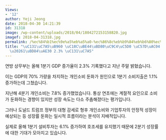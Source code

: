 ```yaml
---
Views:
- '12'
author: Yeji Jeong
date: 2018-04-30 14:21:39
id: 31318
image: /wp-content/uploads/2018/04/1804272153158820.jpg
imagef: 2018-04-31318.jpg
permalink: /%ec%84%b1%ec%9e%a5%eb%a5%a0-%ec%86%8c%eb%b9%84%eb%b6%80%ec%a7%84%ec%97%90-%ec%95%bd%ea%b0%84-%eb%91%94%ed%99%941%eb%b6%84%ea%b8%b0-2-3-%ec%84%b1%ec%9e%a5/
title: "\uC131\uC7A5\uB960 \uC18C\uBE44\uBD80\uC9C4\uC5D0 \uC57D\uAC04 \uB454\uD654\
  \u20261\uBD84\uAE30 2.3% \uC131\uC7A5"
---
```


연방 상무부는 올해 1분기 GDP 증가율이 2.3% 기록했다고 지난 주말 밝혔습니다.

이는 GDP의 70% 가량을 차지하는 개인소비 둔화가 원인으로 1분기 소비지출은 1.1% 증가하는데 그쳤습니다.

지난해 4분기 개인소비는 7.8% 증가했었습니다. 통상 연초에는 계절적 요인으로 소비가 둔화하는 경향이 있지만 성장 속도는 다소 주춤해졌다는 평가입니다.

그러나 도널드 트럼프 정부의 대형 감세로 형후 개인소비와 기업투자의 안정적 성장이 예상되는 등 성장률 둔화는 일시적 흐름이라는 분석이 지배적입니다.

실제로 올해 1분기 설비투자는 6.1% 증가하여 호조세를 유지했기 때문에 2분기 성장률에 대한 기대가 모아지고 있습니다.